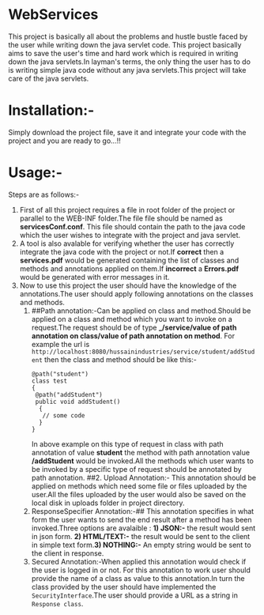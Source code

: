 # WebServices
This project is basically all about the problems and hustle bustle faced by the user while writing down the java servlet code. This project basically aims to save the user's time and hard work which is required in writing down the java servlets.In layman's terms, the only thing the user has to do is writing simple java code without any java servlets.This project will take care of the java servlets.
# Installation:- 
 Simply download the project file, save it and integrate your code with the project and you are ready to go...!!
# Usage:-
  Steps are as follows:-
  1. First of all this project requires a file in root folder of the project or parallel to the WEB-INF folder.The file file should be        named as **servicesConf.conf**. This file should contain the path to the java code which the user wishes to integrate with the          project and java servlet.
  2. A tool is also avalable for verifying whether the user has correctly integrate the java code with the project or not.If **correct**      then a **services.pdf** would be generated containing the list of classes and methods and annotations applied on them.If                **incorrect**  a **Errors.pdf**  would be generated with error messages in it.
  3. Now to use this project the user should have the knowledge of the annotations.The user should apply following annotations on the          classes and methods.
     1. ##Path annotation:-Can be applied on class and method.Should be applied on a class and method which you want to invoke on a           request.The request should be of type **_/service/value of path annotation on class/value of path annotation on method**.
      For example the url is `http://localhost:8080/hussainindustries/service/student/addStudent` then the class and method should be         like this:-
        ```
        @path("student")
        class test
        {
         @path("addStudent")
         public void addStudent()
          {
           // some code
          }
        }
        ```
        In above example on this type of request in class with path annotation of value **student** the method with path annotation             value **/addStudent** would be invoked.All the methods which user wants to be invoked by a specific type of request should be           annotated by path annotation.
     ##2. Upload Annotation:- This annotation should be applied on methods which need some file or files uploaded by the user.All the             files uploaded by the user would also be saved on the local disk in uploads folder in project directory.
     3. ResponseSpecifier Annotation:-## This annotation specifies in what form the user wants to send the end result after a method             has been invoked.Three options are avalaible : **1) JSON:-** the result would sent in json form. **2) HTML/TEXT:-** the result           would be sent to the client in simple text form.**3) NOTHING:-** An empty string would be sent to the client in response.
     4. Secured Annotation:-When applied this annotation would check if the user is logged in or not. For this annotation to work               user should provide the name of a class as value to this annotation.In turn the class provided by the user should have                   implemented the `SecurityInterface`.The user should provide a URL as a string in ` Response class`.
     
